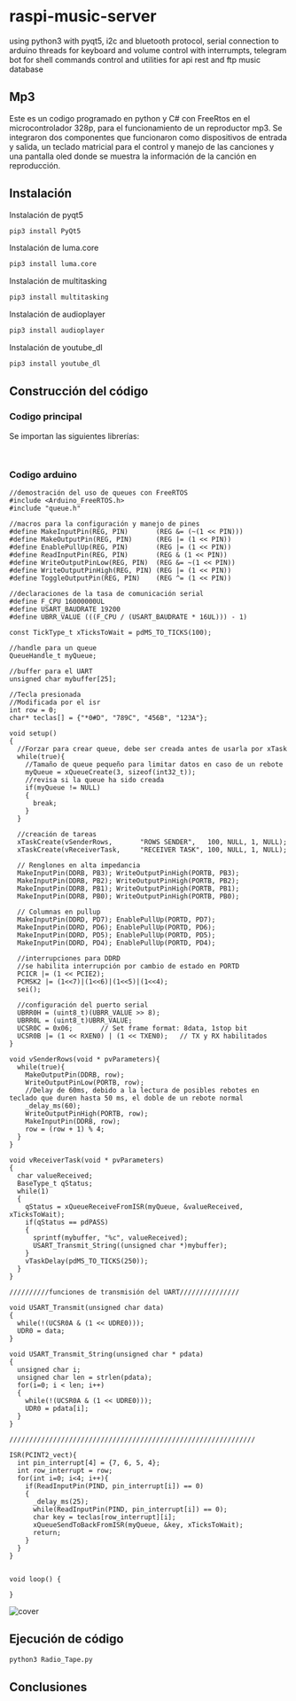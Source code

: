 # raspi-music-server
using python3 with pyqt5, i2c and bluetooth protocol, serial connection to arduino threads for keyboard and volume control with interrumpts, telegram bot for shell commands control and utilities for api rest and ftp music database

## Mp3
Este es un codigo programado en python y C# con FreeRtos en el microcontrolador 328p, para el funcionamiento de un reproductor mp3. Se integraron dos componentes que funcionaron como dispositivos de entrada y salida, un teclado matricial para el control y manejo de las canciones y una pantalla oled donde se muestra la información de la canción en reproducción. 

## Instalación 
Instalación de pyqt5
```sh
pip3 install PyQt5
```
Instalación de luma.core
```sh
pip3 install luma.core
```
Instalación de multitasking
```sh
pip3 install multitasking
```
Instalación de audioplayer
```sh
pip3 install audioplayer
```
Instalación de youtube_dl
```sh
pip3 install youtube_dl
```

## Construcción del código
### Codigo principal
Se importan las siguientes librerías:
```Py
```

```Py
```
### Codigo arduino

```arduino
//demostración del uso de queues con FreeRTOS
#include <Arduino_FreeRTOS.h>
#include "queue.h"

//macros para la configuración y manejo de pines
#define MakeInputPin(REG, PIN)       (REG &= (~(1 << PIN)))
#define MakeOutputPin(REG, PIN)      (REG |= (1 << PIN))
#define EnablePullUp(REG, PIN)       (REG |= (1 << PIN))
#define ReadInputPin(REG, PIN)       (REG & (1 << PIN))
#define WriteOutputPinLow(REG, PIN)  (REG &= ~(1 << PIN))
#define WriteOutputPinHigh(REG, PIN) (REG |= (1 << PIN))
#define ToggleOutputPin(REG, PIN)    (REG ^= (1 << PIN))

//declaraciones de la tasa de comunicación serial
#define F_CPU 16000000UL
#define USART_BAUDRATE 19200
#define UBRR_VALUE (((F_CPU / (USART_BAUDRATE * 16UL))) - 1)

const TickType_t xTicksToWait = pdMS_TO_TICKS(100);

//handle para un queue
QueueHandle_t myQueue;

//buffer para el UART
unsigned char mybuffer[25];

//Tecla presionada
//Modificada por el isr
int row = 0;
char* teclas[] = {"*0#D", "789C", "456B", "123A"};

void setup()
{
  //Forzar para crear queue, debe ser creada antes de usarla por xTask
  while(true){
    //Tamaño de queue pequeño para limitar datos en caso de un rebote
    myQueue = xQueueCreate(3, sizeof(int32_t));
    //revisa si la queue ha sido creada
    if(myQueue != NULL)
    {
      break;
    }
  }

  //creación de tareas
  xTaskCreate(vSenderRows,       "ROWS SENDER",   100, NULL, 1, NULL);
  xTaskCreate(vReceiverTask,     "RECEIVER TASK", 100, NULL, 1, NULL);

  // Renglones en alta impedancia
  MakeInputPin(DDRB, PB3); WriteOutputPinHigh(PORTB, PB3);
  MakeInputPin(DDRB, PB2); WriteOutputPinHigh(PORTB, PB2);
  MakeInputPin(DDRB, PB1); WriteOutputPinHigh(PORTB, PB1);
  MakeInputPin(DDRB, PB0); WriteOutputPinHigh(PORTB, PB0);

  // Columnas en pullup
  MakeInputPin(DDRD, PD7); EnablePullUp(PORTD, PD7);
  MakeInputPin(DDRD, PD6); EnablePullUp(PORTD, PD6);
  MakeInputPin(DDRD, PD5); EnablePullUp(PORTD, PD5);
  MakeInputPin(DDRD, PD4); EnablePullUp(PORTD, PD4);

  //interrupciones para DDRD
  //se habilita interrupción por cambio de estado en PORTD
  PCICR |= (1 << PCIE2);
  PCMSK2 |= (1<<7)|(1<<6)|(1<<5)|(1<<4);
  sei();

  //configuración del puerto serial
  UBRR0H = (uint8_t)(UBRR_VALUE >> 8);
  UBRR0L = (uint8_t)UBRR_VALUE;
  UCSR0C = 0x06;       // Set frame format: 8data, 1stop bit
  UCSR0B |= (1 << RXEN0) | (1 << TXEN0);   // TX y RX habilitados
}

void vSenderRows(void * pvParameters){
  while(true){
    MakeOutputPin(DDRB, row);
    WriteOutputPinLow(PORTB, row);
    //Delay de 60ms, debido a la lectura de posibles rebotes en teclado que duren hasta 50 ms, el doble de un rebote normal
    _delay_ms(60);
    WriteOutputPinHigh(PORTB, row);
    MakeInputPin(DDRB, row);
    row = (row + 1) % 4;
  }
}

void vReceiverTask(void * pvParameters)
{
  char valueReceived;
  BaseType_t qStatus;
  while(1)
  {
    qStatus = xQueueReceiveFromISR(myQueue, &valueReceived, xTicksToWait);
    if(qStatus == pdPASS)
    {
      sprintf(mybuffer, "%c", valueReceived);
      USART_Transmit_String((unsigned char *)mybuffer);
    }
    vTaskDelay(pdMS_TO_TICKS(250));
  }
}

//////////funciones de transmisión del UART///////////////

void USART_Transmit(unsigned char data)
{
  while(!(UCSR0A & (1 << UDRE0)));
  UDR0 = data;
}

void USART_Transmit_String(unsigned char * pdata)
{
  unsigned char i;
  unsigned char len = strlen(pdata);
  for(i=0; i < len; i++)
  {
    while(!(UCSR0A & (1 << UDRE0)));
    UDR0 = pdata[i];
  }
}

//////////////////////////////////////////////////////////////

ISR(PCINT2_vect){
  int pin_interrupt[4] = {7, 6, 5, 4};
  int row_interrupt = row;
  for(int i=0; i<4; i++){
    if(ReadInputPin(PIND, pin_interrupt[i]) == 0)
    {
      _delay_ms(25);
      while(ReadInputPin(PIND, pin_interrupt[i]) == 0);
      char key = teclas[row_interrupt][i];
      xQueueSendToBackFromISR(myQueue, &key, xTicksToWait);
      return;
    }
  }
}


void loop() {

}
```

![cover](https://user-images.githubusercontent.com/100945720/174121831-4f766de5-2467-468b-b305-b520c2eeb0a3.jpg)

## Ejecución de código
```sh
python3 Radio_Tape.py
```
## Conclusiones
